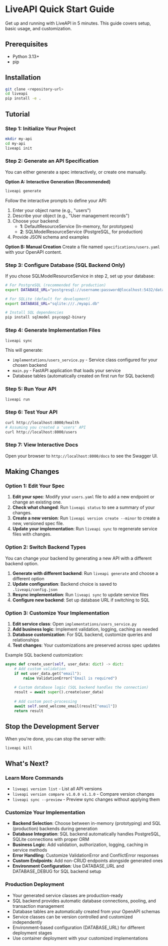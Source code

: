 # LiveAPI Quick Start Guide

Get up and running with LiveAPI in 5 minutes. This guide covers setup, basic usage, and customization.

## Prerequisites

- Python 3.13+
- pip

## Installation

```bash
git clone <repository-url>
cd liveapi
pip install -e .
```

## Tutorial

### Step 1: Initialize Your Project
```bash
mkdir my-api
cd my-api
liveapi init
```

### Step 2: Generate an API Specification
You can either generate a spec interactively, or create one manually.

**Option A: Interactive Generation (Recommended)**
```bash
liveapi generate
```
Follow the interactive prompts to define your API:
1. Enter your object name (e.g., "users")
2. Describe your object (e.g., "User management records")
3. Choose your backend:
   - **1**: DefaultResourceService (In-memory, for prototypes)  
   - **2**: SQLModelResourceService (PostgreSQL, for production)
4. Provide JSON schema and examples

**Option B: Manual Creation**
Create a file named `specifications/users.yaml` with your OpenAPI content.

### Step 3: Configure Database (SQL Backend Only)
If you chose SQLModelResourceService in step 2, set up your database:

```bash
# For PostgreSQL (recommended for production)
export DATABASE_URL="postgresql://username:password@localhost:5432/database_name"

# For SQLite (default for development)  
export DATABASE_URL="sqlite:///./myapi.db"

# Install SQL dependencies
pip install sqlmodel psycopg2-binary
```

### Step 4: Generate Implementation Files
```bash
liveapi sync
```
This will generate:
- `implementations/users_service.py` - Service class configured for your chosen backend
- `main.py` - FastAPI application that loads your service
- Database tables (automatically created on first run for SQL backend)

### Step 5: Run Your API
```bash
liveapi run
```

### Step 6: Test Your API
```bash
curl http://localhost:8000/health
# Assuming you created a 'users' API
curl http://localhost:8000/users
```

### Step 7: View Interactive Docs
Open your browser to `http://localhost:8000/docs` to see the Swagger UI.

## Making Changes

### Option 1: Edit Your Spec
1.  **Edit your spec**: Modify your `users.yaml` file to add a new endpoint or change an existing one.
2.  **Check what changed**: Run `liveapi status` to see a summary of your changes.
3.  **Create a new version**: Run `liveapi version create --minor` to create a new, versioned spec file.
4.  **Update your implementation**: Run `liveapi sync` to regenerate service files with changes.

### Option 2: Switch Backend Types
You can change your backend by generating a new API with a different backend option.
1.  **Generate with different backend**: Run `liveapi generate` and choose a different option
2.  **Update configuration**: Backend choice is saved to `.liveapi/config.json`
3.  **Resync implementation**: Run `liveapi sync` to update service files
4.  **Configure new backend**: Set up database URL if switching to SQL

### Option 3: Customize Your Implementation
1.  **Edit service class**: Open `implementations/users_service.py`
2.  **Add business logic**: Implement validation, logging, caching as needed
3.  **Database customization**: For SQL backend, customize queries and relationships
4.  **Test changes**: Your customizations are preserved across spec updates

Example SQL backend customization:
```python
async def create_user(self, user_data: dict) -> dict:
    # Add custom validation
    if not user_data.get("email"):
        raise ValidationError("Email is required")
    
    # Custom database logic (SQL backend handles the connection)
    result = await super().create(user_data)
    
    # Add custom post-processing
    await self.send_welcome_email(result["email"])
    return result
```

## Stop the Development Server

When you're done, you can stop the server with:
```bash
liveapi kill
```

## What's Next?

### Learn More Commands
- `liveapi version list` - List all API versions
- `liveapi version compare v1.0.0 v1.1.0` - Compare version changes
- `liveapi sync --preview` - Preview sync changes without applying them

### Customize Your Implementation
- **Backend Selection**: Choose between in-memory (prototyping) and SQL (production) backends during generation
- **Database Integration**: SQL backend automatically handles PostgreSQL, SQLite connections with proper ORM
- **Business Logic**: Add validation, authorization, logging, caching in service methods
- **Error Handling**: Customize ValidationError and ConflictError responses
- **Custom Endpoints**: Add non-CRUD endpoints alongside generated ones
- **Environment Configuration**: Use DATABASE_URL and DATABASE_DEBUG for SQL backend setup

### Production Deployment
- Your generated service classes are production-ready
- SQL backend provides automatic database connections, pooling, and transaction management
- Database tables are automatically created from your OpenAPI schemas
- Service classes can be version controlled and customized independently
- Environment-based configuration (DATABASE_URL) for different deployment stages
- Use container deployment with your customized implementations
